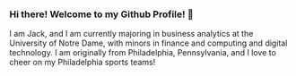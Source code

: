 ### Hi there! Welcome to my Github Profile! 👋

I am Jack, and I am currently majoring in business analytics at the University of Notre Dame, with minors in finance and computing and digital technology. I am originally from Philadelphia, Pennsylvania, and I love to cheer on my Philadelphia sports teams!

<!--
**JackOwens38/JackOwens38** is a ✨ _special_ ✨ repository because its `README.md` (this file) appears on your GitHub profile.

Here are some ideas to get you started:

- 🔭 I’m currently working on ...
- 🌱 I’m currently learning ...
- 👯 I’m looking to collaborate on ...
- 🤔 I’m looking for help with ...
- 💬 Ask me about ...
- 📫 How to reach me: ...
- 😄 Pronouns: ...
- ⚡ Fun fact: ...
-->
